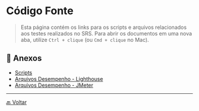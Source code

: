 # Código Fonte

> Esta página contém os links para os scripts e arquivos relacionados aos testes realizados no SRS. Para abrir os documentos em uma nova aba, utilize `Ctrl + clique` (ou `Cmd + clique` no Mac).

## 📎 Anexos 

- [Scripts](https://github.com/liviabeatrizml/Trabalho-de-Conclusao-de-Curso/tree/main/src/teste_requisitos)
- [Arquivos Desempenho - Lighthouse](https://github.com/liviabeatrizml/Trabalho-de-Conclusao-de-Curso/tree/main/src/teste_desempenho_JMeter)
- [Arquivos Desempenho - JMeter](https://github.com/liviabeatrizml/Trabalho-de-Conclusao-de-Curso/tree/main/src/teste_desempenho_Lighthouse)

---
[🔙 Voltar](../)